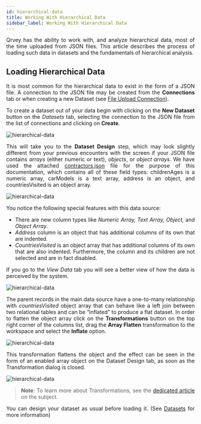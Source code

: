 ```yaml
---
id: hierarchical-data
title: Working With Hierarchical Data
sidebar_label: Working With Hierarchical Data
---
```


<div style="text-align: justify">

Qrvey has the ability to work with, and analyze hierarchical data, most of the time uploaded from JSON files. This article describes the process of loading such data in datasets and the fundamentals of hierarchical analysis.

## Loading Hierarchical Data
It is most common for the hierarchical data to exist in the form of a JSON file. A connection to the JSON file may be created from the **Connections** tab or when creating a new Dataset (see <a href="/docs/ui-docs/datasets/csv/"> File Upload Connection</a>). 

To create a dataset out of your data begin with clicking on the **New Dataset** button on the *Datasets* tab, selecting the connection to the JSON file from the list of connections and clicking on **Create**.
 
 ![hierarchical-data](https://s3.amazonaws.com/cdn.qrvey.com/documentation_assets/get-started/hierarchical-data/hiercon1.png#thumbnail)

This will take you to the **Dataset Design** step, which may look slightly different from your previous encounters with the screen if your JSON file contains *arrays* (either numeric or text), *objects*, or *object arrays*. We have used the attached <a href="https://s3.amazonaws.com/cdn.qrvey.com/documentation_assets/get-started/hierarchical-data/contractors.json">contractors.json</a> file for the purpose of this documentation, which contains all of these field types: childrenAges is a numeric array, carModels is a text array, address is an object, and countriesVisited is an object array.

 ![hierarchical-data](https://s3.amazonaws.com/cdn.qrvey.com/documentation_assets/get-started/hierarchical-data/hiercon2.png#thumbnail)

You notice the following special features with this data source:
* There are new column types like *Numeric Array, Text Array, Object,* and *Object Array*.
* *Address* column is an object that has additional columns of its own that are indented.
* *CountriesVisited* is an object array that has additional columns of its own that are also indented. Furthermore, the column and its children are not selected and are in fact disabled.

If you go to the *View Data* tab you will see a better view of how the data is perceived by the system.

 ![hierarchical-data](https://s3.amazonaws.com/cdn.qrvey.com/documentation_assets/get-started/hierarchical-data/hiercon3.png#thumbnail)

The parent records in the main data source have a one-to-many relationship with *countriesVisited* object array that can behave like a left join between two relational tables and can be “inflated” to produce a flat dataset. In order to flatten the object array click on the **Transformations** button on the top right corner of the columns list, drag the **Array Flatten** transformation to the workspace and select the **Inflate** option.

 ![hierarchical-data](https://s3.amazonaws.com/cdn.qrvey.com/documentation_assets/get-started/hierarchical-data/hiercon4.png#thumbnail)


This transformation flattens the object and the effect can be seen in the form of an enabled array object on the Dataset Design tab, as soon as the Transformation dialog is closed. 

 ![hierarchical-data](https://s3.amazonaws.com/cdn.qrvey.com/documentation_assets/get-started/hierarchical-data/hiercon5.png#thumbnail)


>**Note**: To learn more about Transformations, see the <a href="/docs/ui-docs/datasets/transformations/"> dedicated article </a> on the subject.

You can design your dataset as usual before loading it. (See <a href="/docs/ui-docs/datasets/datasets/">Datasets</a> for more information)
